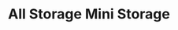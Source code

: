 ---
title: "All Storage Mini Storage"
url: /fort-collins/all-storage-mini-storage/
shop: storage rental
---
